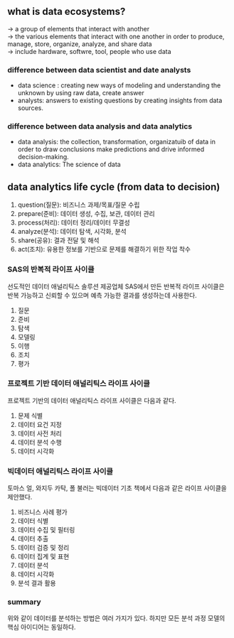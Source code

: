 ## what is data ecosystems?   
-> a group of elements that interact with another   
-> the various elements that interact with one another in order to produce, manage, store, organize, analyze, and share data   
-> include hardware, softwre, tool, people who use data

### difference between data scientist and date analysts
- data science : creating new ways of modeling and understanding the unknown by using raw data, create answer
- analysts: answers to existing questions by creating insights from data sources.

### difference between data analysis and data analytics
- data analysis:
the collection, transformation, organizatuib of data in order to draw conclusions make predictions and drive informed decision-making.
- data analytics: The science of data

## data analytics life cycle (from data to decision)
1. question(질문): 비즈니스 과제/목표/질문 수립
2. prepare(준비): 데이터 생성, 수집, 보관, 데이터 관리
3. process(처리): 데이터 정리/데이터 무결성
4. analyze(분석): 데이터 탐색, 시각화, 분석
5. share(공유): 결과 전달 및 해석
6. act(조치): 유용한 정보를 기반으로 문제를 해결하기 위한 작업 착수

### SAS의 반복적 라이프 사이클
선도적인 데이터 애널리틱스 솔루션 제공업체 SAS에서 만든 반복적 라이프 사이클은 반복 가능하고 신뢰할 수 있으며 예측 가능한 결과를 생성하는데 사용한다.
1. 질문
2. 준비
3. 탐색
4. 모델링
5. 이행
6. 조치
7. 평가

### 프로젝트 기반 데이터 애널리틱스 라이프 사이클
프로젝트 기반의 데이터 애널리틱스 라이프 사이클은 다음과 같다.
1. 문제 식별
2. 데이터 요건 지정
3. 데이터 사전 처리
4. 데이터 분석 수행
5. 데이터 시각화

### 빅데이터 애널리틱스 라이프 사이클
토마스 얼, 와지두 카탁, 폴 불러는 빅데이터 기초 책에서 다음과 같은 라이프 사이클을 제안했다.
1. 비즈니스 사례 평가
2. 데이터 식별
3. 데이터 수집 및 필터링
4. 데이터 추출
5. 데이터 검증 및 정리
6. 데이터 집계 및 표현
7. 데이터 분석
8. 데이터 시각화
9. 분석 결과 활용

### summary
위와 같이 데이터를 분석하는 방법은 여러 가지가 있다. 하지만 모든 분석 과정 모델의 핵심 아이디어는 동일하다. 